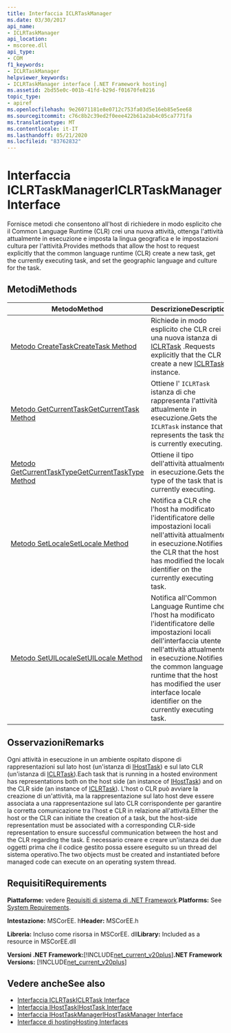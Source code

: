 ```yaml
---
title: Interfaccia ICLRTaskManager
ms.date: 03/30/2017
api_name:
- ICLRTaskManager
api_location:
- mscoree.dll
api_type:
- COM
f1_keywords:
- ICLRTaskManager
helpviewer_keywords:
- ICLRTaskManager interface [.NET Framework hosting]
ms.assetid: 2bd55e0c-001b-41fd-b29d-f01670fe8216
topic_type:
- apiref
ms.openlocfilehash: 9e26071181e8e0712c753fa03d5e16eb85e5ee68
ms.sourcegitcommit: c76c8b2c39ed2f0eee422b61a2ab4c05ca7771fa
ms.translationtype: MT
ms.contentlocale: it-IT
ms.lasthandoff: 05/21/2020
ms.locfileid: "83762832"
---
```

# <a name="iclrtaskmanager-interface"></a><span data-ttu-id="21803-102">Interfaccia ICLRTaskManager</span><span class="sxs-lookup"><span data-stu-id="21803-102">ICLRTaskManager Interface</span></span>
<span data-ttu-id="21803-103">Fornisce metodi che consentono all'host di richiedere in modo esplicito che il Common Language Runtime (CLR) crei una nuova attività, ottenga l'attività attualmente in esecuzione e imposta la lingua geografica e le impostazioni cultura per l'attività.</span><span class="sxs-lookup"><span data-stu-id="21803-103">Provides methods that allow the host to request explicitly that the common language runtime (CLR) create a new task, get the currently executing task, and set the geographic language and culture for the task.</span></span>  
  
## <a name="methods"></a><span data-ttu-id="21803-104">Metodi</span><span class="sxs-lookup"><span data-stu-id="21803-104">Methods</span></span>  
  
|<span data-ttu-id="21803-105">Metodo</span><span class="sxs-lookup"><span data-stu-id="21803-105">Method</span></span>|<span data-ttu-id="21803-106">Descrizione</span><span class="sxs-lookup"><span data-stu-id="21803-106">Description</span></span>|  
|------------|-----------------|  
|[<span data-ttu-id="21803-107">Metodo CreateTask</span><span class="sxs-lookup"><span data-stu-id="21803-107">CreateTask Method</span></span>](../../../../docs/framework/unmanaged-api/hosting/iclrtaskmanager-createtask-method.md)|<span data-ttu-id="21803-108">Richiede in modo esplicito che CLR crei una nuova istanza di [ICLRTask](iclrtask-interface.md) .</span><span class="sxs-lookup"><span data-stu-id="21803-108">Requests explicitly that the CLR create a new [ICLRTask](iclrtask-interface.md) instance.</span></span>|  
|[<span data-ttu-id="21803-109">Metodo GetCurrentTask</span><span class="sxs-lookup"><span data-stu-id="21803-109">GetCurrentTask Method</span></span>](iclrtaskmanager-getcurrenttask-method.md)|<span data-ttu-id="21803-110">Ottiene l' `ICLRTask` istanza di che rappresenta l'attività attualmente in esecuzione.</span><span class="sxs-lookup"><span data-stu-id="21803-110">Gets the `ICLRTask` instance that represents the task that is currently executing.</span></span>|  
|[<span data-ttu-id="21803-111">Metodo GetCurrentTaskType</span><span class="sxs-lookup"><span data-stu-id="21803-111">GetCurrentTaskType Method</span></span>](iclrtaskmanager-getcurrenttasktype-method.md)|<span data-ttu-id="21803-112">Ottiene il tipo dell'attività attualmente in esecuzione.</span><span class="sxs-lookup"><span data-stu-id="21803-112">Gets the type of the task that is currently executing.</span></span>|  
|[<span data-ttu-id="21803-113">Metodo SetLocale</span><span class="sxs-lookup"><span data-stu-id="21803-113">SetLocale Method</span></span>](iclrtaskmanager-setlocale-method.md)|<span data-ttu-id="21803-114">Notifica a CLR che l'host ha modificato l'identificatore delle impostazioni locali nell'attività attualmente in esecuzione.</span><span class="sxs-lookup"><span data-stu-id="21803-114">Notifies the CLR that the host has modified the locale identifier on the currently executing task.</span></span>|  
|[<span data-ttu-id="21803-115">Metodo SetUILocale</span><span class="sxs-lookup"><span data-stu-id="21803-115">SetUILocale Method</span></span>](iclrtaskmanager-setuilocale-method.md)|<span data-ttu-id="21803-116">Notifica all'Common Language Runtime che l'host ha modificato l'identificatore delle impostazioni locali dell'interfaccia utente nell'attività attualmente in esecuzione.</span><span class="sxs-lookup"><span data-stu-id="21803-116">Notifies the common language runtime that the host has modified the user interface locale identifier on the currently executing task.</span></span>|  
  
## <a name="remarks"></a><span data-ttu-id="21803-117">Osservazioni</span><span class="sxs-lookup"><span data-stu-id="21803-117">Remarks</span></span>  
 <span data-ttu-id="21803-118">Ogni attività in esecuzione in un ambiente ospitato dispone di rappresentazioni sul lato host (un'istanza di [IHostTask](../../../../docs/framework/unmanaged-api/hosting/ihosttask-interface.md)) e sul lato CLR (un'istanza di [ICLRTask](iclrtask-interface.md)).</span><span class="sxs-lookup"><span data-stu-id="21803-118">Each task that is running in a hosted environment has representations both on the host side (an instance of [IHostTask](../../../../docs/framework/unmanaged-api/hosting/ihosttask-interface.md)) and on the CLR side (an instance of [ICLRTask](iclrtask-interface.md)).</span></span> <span data-ttu-id="21803-119">L'host o CLR può avviare la creazione di un'attività, ma la rappresentazione sul lato host deve essere associata a una rappresentazione sul lato CLR corrispondente per garantire la corretta comunicazione tra l'host e CLR in relazione all'attività.</span><span class="sxs-lookup"><span data-stu-id="21803-119">Either the host or the CLR can initiate the creation of a task, but the host-side representation must be associated with a corresponding CLR-side representation to ensure successful communication between the host and the CLR regarding the task.</span></span> <span data-ttu-id="21803-120">È necessario creare e creare un'istanza dei due oggetti prima che il codice gestito possa essere eseguito su un thread del sistema operativo.</span><span class="sxs-lookup"><span data-stu-id="21803-120">The two objects must be created and instantiated before managed code can execute on an operating system thread.</span></span>  
  
## <a name="requirements"></a><span data-ttu-id="21803-121">Requisiti</span><span class="sxs-lookup"><span data-stu-id="21803-121">Requirements</span></span>  
 <span data-ttu-id="21803-122">**Piattaforme:** vedere [Requisiti di sistema di .NET Framework](../../get-started/system-requirements.md).</span><span class="sxs-lookup"><span data-stu-id="21803-122">**Platforms:** See [System Requirements](../../get-started/system-requirements.md).</span></span>  
  
 <span data-ttu-id="21803-123">**Intestazione:** MSCorEE. h</span><span class="sxs-lookup"><span data-stu-id="21803-123">**Header:** MSCorEE.h</span></span>  
  
 <span data-ttu-id="21803-124">**Libreria:** Incluso come risorsa in MSCorEE. dll</span><span class="sxs-lookup"><span data-stu-id="21803-124">**Library:** Included as a resource in MSCorEE.dll</span></span>  
  
 <span data-ttu-id="21803-125">**Versioni .NET Framework:**[!INCLUDE[net_current_v20plus](../../../../includes/net-current-v20plus-md.md)]</span><span class="sxs-lookup"><span data-stu-id="21803-125">**.NET Framework Versions:** [!INCLUDE[net_current_v20plus](../../../../includes/net-current-v20plus-md.md)]</span></span>  
  
## <a name="see-also"></a><span data-ttu-id="21803-126">Vedere anche</span><span class="sxs-lookup"><span data-stu-id="21803-126">See also</span></span>

- [<span data-ttu-id="21803-127">Interfaccia ICLRTask</span><span class="sxs-lookup"><span data-stu-id="21803-127">ICLRTask Interface</span></span>](iclrtask-interface.md)
- [<span data-ttu-id="21803-128">Interfaccia IHostTask</span><span class="sxs-lookup"><span data-stu-id="21803-128">IHostTask Interface</span></span>](ihosttask-interface.md)
- [<span data-ttu-id="21803-129">Interfaccia IHostTaskManager</span><span class="sxs-lookup"><span data-stu-id="21803-129">IHostTaskManager Interface</span></span>](ihosttaskmanager-interface.md)
- [<span data-ttu-id="21803-130">Interfacce di hosting</span><span class="sxs-lookup"><span data-stu-id="21803-130">Hosting Interfaces</span></span>](hosting-interfaces.md)
